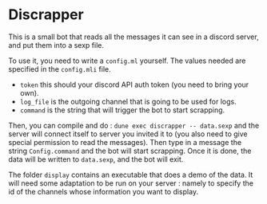 # Discrapper

This is a small bot that reads all the messages it can see in a discord server,
and put them into a sexp file.

To use it, you need to write a `config.ml` yourself. The values needed are
specified in the `config.mli` file.

- `token` this should your discord API auth token (you need to bring your own).
- `log_file` is the outgoing channel that is going to be used for logs.
- `command` is the string that will trigger the bot to start scrapping.

Then, you can compile and do : `dune exec discrapper -- data.sexp` and the
server will connect itself to server you invited it to (you also need to give
special permission to read the messages). Then type in a message the string
`Config.command` and the bot will start scrapping. Once it is done, the data
will be written to `data.sexp`, and the bot will exit.

The folder `display` contains an executable that does a demo of the data. It
will need some adaptation to be run on your server : namely to specify the id of
the channels whose information you want to display.
